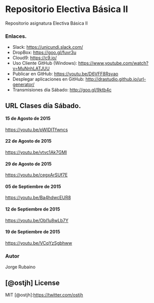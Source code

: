 # Repositorio Electiva Básica II

Repositorio asignatura Electiva Básica II

### Enlaces.

* Slack: https://unicundi.slack.com/
* DropBox: https://goo.gl/fuvr3u
* Cloud9: https://c9.io/
* Uso Cliente GitHub (Windows): https://www.youtube.com/watch?v=MuNnhLATJUU
* Publicar en GitHub: https://youtu.be/D6VFF8Rsyao
* Desplegar aplicaciones en GitHub: http://drastudio.github.io/url-generator/
* Transmisiones día Sábado: http://goo.gl/9ktb4c

## URL Clases día Sábado.

#### 15 de Agosto de 2015

https://youtu.be/pWIDITfwncs

#### 22 de Agosto de 2015

https://youtu.be/vtvc1Ak7GMI

#### 29 de Agosto de 2015

https://youtu.be/cegxArSUf7E

#### 05 de Septiembre de 2015

https://youtu.be/Ba4hdwcEUR8

#### 12 de Septiembre de 2015

https://youtu.be/Obl1u8wLb7Y

#### 19 de Septiembre de 2015

https://youtu.be/VCqYzSgbhww

### Autor
Jorge Rubaino

[@ostjh]
License
----
MIT
[@ostjh]:https://twitter.com/ostjh
